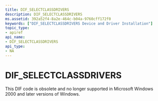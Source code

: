 ```yaml
---
title: DIF_SELECTCLASSDRIVERS
description: DIF_SELECTCLASSDRIVERS
ms.assetid: 392a52f4-8a2e-464c-b04a-9760cff172f0
keywords: ["DIF_SELECTCLASSDRIVERS Device and Driver Installation"]
topic_type:
- apiref
api_name:
- DIF_SELECTCLASSDRIVERS
api_type:
- NA
---
```


# DIF_SELECTCLASSDRIVERS


This DIF code is obsolete and no longer supported in Microsoft Windows 2000 and later versions of Windows.

 

 





